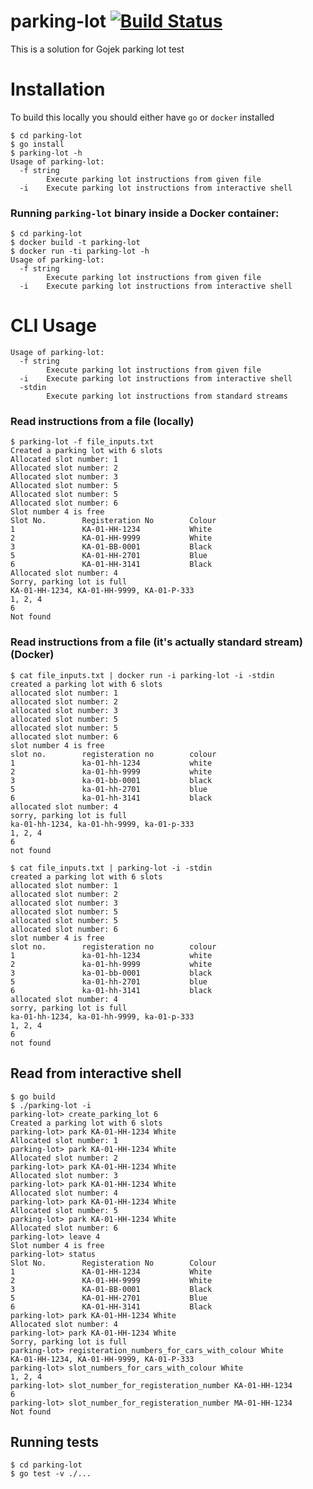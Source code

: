 # parking-lot [![Build Status](https://travis-ci.com/azbshiri/parking-lot.svg?token=1dbZM2CNEGcT8cVBF1Eg&branch=master)](https://travis-ci.com/azbshiri/parking-lot)
This is a solution for Gojek parking lot test


# Installation
To build this locally you should either have `go` or `docker` installed

```shell script
$ cd parking-lot
$ go install
$ parking-lot -h
Usage of parking-lot:
  -f string
        Execute parking lot instructions from given file
  -i    Execute parking lot instructions from interactive shell

```

### Running `parking-lot` binary inside a Docker container:

```shell script
$ cd parking-lot
$ docker build -t parking-lot
$ docker run -ti parking-lot -h
Usage of parking-lot:
  -f string
        Execute parking lot instructions from given file
  -i    Execute parking lot instructions from interactive shell
```



# CLI Usage
```shell script
Usage of parking-lot:
  -f string
        Execute parking lot instructions from given file
  -i    Execute parking lot instructions from interactive shell
  -stdin
        Execute parking lot instructions from standard streams
````

### Read instructions from a file (locally)
```shell script
$ parking-lot -f file_inputs.txt
Created a parking lot with 6 slots
Allocated slot number: 1
Allocated slot number: 2
Allocated slot number: 3
Allocated slot number: 5
Allocated slot number: 5
Allocated slot number: 6
Slot number 4 is free
Slot No.        Registeration No        Colour
1               KA-01-HH-1234           White
2               KA-01-HH-9999           White
3               KA-01-BB-0001           Black
5               KA-01-HH-2701           Blue
6               KA-01-HH-3141           Black
Allocated slot number: 4
Sorry, parking lot is full
KA-01-HH-1234, KA-01-HH-9999, KA-01-P-333
1, 2, 4
6
Not found
```

### Read instructions from a file (it's actually standard stream) (Docker)
```shell script
$ cat file_inputs.txt | docker run -i parking-lot -i -stdin
created a parking lot with 6 slots
allocated slot number: 1
allocated slot number: 2
allocated slot number: 3
allocated slot number: 5
allocated slot number: 5
allocated slot number: 6
slot number 4 is free
slot no.        registeration no        colour
1               ka-01-hh-1234           white
2               ka-01-hh-9999           white
3               ka-01-bb-0001           black
5               ka-01-hh-2701           blue
6               ka-01-hh-3141           black
allocated slot number: 4
sorry, parking lot is full
ka-01-hh-1234, ka-01-hh-9999, ka-01-p-333
1, 2, 4
6
not found
```

```shell script
$ cat file_inputs.txt | parking-lot -i -stdin
created a parking lot with 6 slots
allocated slot number: 1
allocated slot number: 2
allocated slot number: 3
allocated slot number: 5
allocated slot number: 5
allocated slot number: 6
slot number 4 is free
slot no.        registeration no        colour
1               ka-01-hh-1234           white
2               ka-01-hh-9999           white
3               ka-01-bb-0001           black
5               ka-01-hh-2701           blue
6               ka-01-hh-3141           black
allocated slot number: 4
sorry, parking lot is full
ka-01-hh-1234, ka-01-hh-9999, ka-01-p-333
1, 2, 4
6
not found
```

## Read from interactive shell
```shell script
$ go build
$ ./parking-lot -i
parking-lot> create_parking_lot 6
Created a parking lot with 6 slots
parking-lot> park KA-01-HH-1234 White
Allocated slot number: 1
parking-lot> park KA-01-HH-1234 White
Allocated slot number: 2
parking-lot> park KA-01-HH-1234 White
Allocated slot number: 3
parking-lot> park KA-01-HH-1234 White
Allocated slot number: 4
parking-lot> park KA-01-HH-1234 White
Allocated slot number: 5
parking-lot> park KA-01-HH-1234 White
Allocated slot number: 6
parking-lot> leave 4
Slot number 4 is free
parking-lot> status
Slot No.        Registeration No        Colour
1               KA-01-HH-1234           White
2               KA-01-HH-9999           White
3               KA-01-BB-0001           Black
5               KA-01-HH-2701           Blue
6               KA-01-HH-3141           Black
parking-lot> park KA-01-HH-1234 White
Allocated slot number: 4
parking-lot> park KA-01-HH-1234 White
Sorry, parking lot is full
parking-lot> registeration_numbers_for_cars_with_colour White
KA-01-HH-1234, KA-01-HH-9999, KA-01-P-333
parking-lot> slot_numbers_for_cars_with_colour White
1, 2, 4
parking-lot> slot_number_for_registeration_number KA-01-HH-1234
6
parking-lot> slot_number_for_registeration_number MA-01-HH-1234
Not found
```

## Running tests

```shell script
$ cd parking-lot
$ go test -v ./...
````
